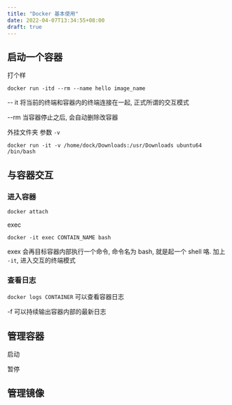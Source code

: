 ```yaml
---
title: "Docker 基本使用"
date: 2022-04-07T13:34:55+08:00
draft: true
---
```


## 启动一个容器

打个样
```
docker run -itd --rm --name hello image_name 
```

-- it 
将当前的终端和容器内的终端连接在一起, 正式所谓的交互模式

--rm
当容器停止之后, 会自动删除改容器

外挂文件夹
参数 `-v `

`docker run -it -v /home/dock/Downloads:/usr/Downloads ubuntu64 /bin/bash`

## 与容器交互

### 进入容器

`docker attach`


exec

`docker -it exec CONTAIN_NAME bash`

exex 会再目标容器内部执行一个命令, 命令名为 bash, 就是起一个 shell 咯. 
	加上 `-it`, 进入交互的终端模式


### 查看日志
`docker logs CONTAINER`
可以查看容器日志

-f
可以持续输出容器内部的最新日志

## 管理容器
启动

暂停



## 管理镜像




